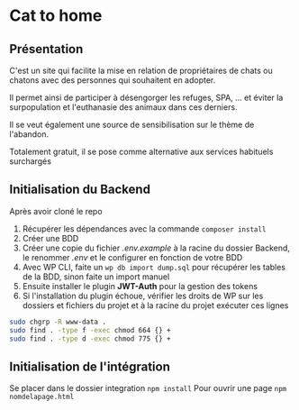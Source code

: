 # Cat to home

## Présentation

C'est un site qui facilite la mise en relation de propriétaires de chats ou chatons avec des personnes qui souhaitent en adopter.

Il permet ainsi de participer à désengorger les refuges, SPA, ... et éviter la surpopulation et l'euthanasie des animaux dans ces derniers.

Il se veut également une source de sensibilisation sur le thème de l'abandon.

Totalement gratuit, il se pose comme alternative aux services habituels surchargés

## Initialisation du Backend

Après avoir cloné le repo

1. Récupérer les dépendances avec la commande `composer install`
2. Créer une BDD
3. Créer une copie du fichier _.env.example_ à la racine du dossier Backend, le renommer _.env_ et le configurer en fonction de votre BDD
4. Avec WP CLI, faite un `wp db import dump.sql` pour récupérer les tables de la BDD, sinon faite un import manuel
5. Ensuite installer le plugin __JWT-Auth__ pour la gestion des tokens
6. Si l'installation du plugin échoue, vérifier les droits de WP sur les dossiers et fichiers du projet et à la racine du projet exécuter ces lignes

```bash
sudo chgrp -R www-data .
sudo find . -type f -exec chmod 664 {} +
sudo find . -type d -exec chmod 775 {} +
```

## Initialisation de l'intégration
Se placer dans le dossier integration
`npm install`
Pour ouvrir une page
`npm nomdelapage.html`
